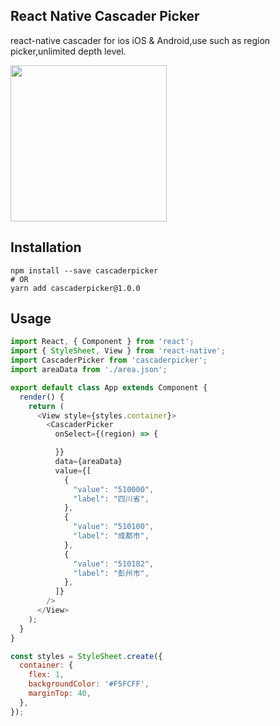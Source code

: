 ## React Native Cascader Picker

react-native cascader for ios iOS & Android,use such as region picker,unlimited depth level.

<img src="https://github.com/jys125773/cascaderPicker/blob/master/cascaderpicker.gif" width="250" />

## Installation

```
npm install --save cascaderpicker
# OR
yarn add cascaderpicker@1.0.0
```

## Usage
```javascript
import React, { Component } from 'react';
import { StyleSheet, View } from 'react-native';
import CascaderPicker from 'cascaderpicker';
import areaData from './area.json';

export default class App extends Component {
  render() {
    return (
      <View style={styles.container}>
        <CascaderPicker
          onSelect={(region) => {

          }}
          data={areaData}
          value={[
            {
              "value": "510000",
              "label": "四川省",
            },
            {
              "value": "510100",
              "label": "成都市",
            },
            {
              "value": "510182",
              "label": "彭州市",
            },
          ]}
        />
      </View>
    );
  }
}

const styles = StyleSheet.create({
  container: {
    flex: 1,
    backgroundColor: '#F5FCFF',
    marginTop: 40,
  },
});
```